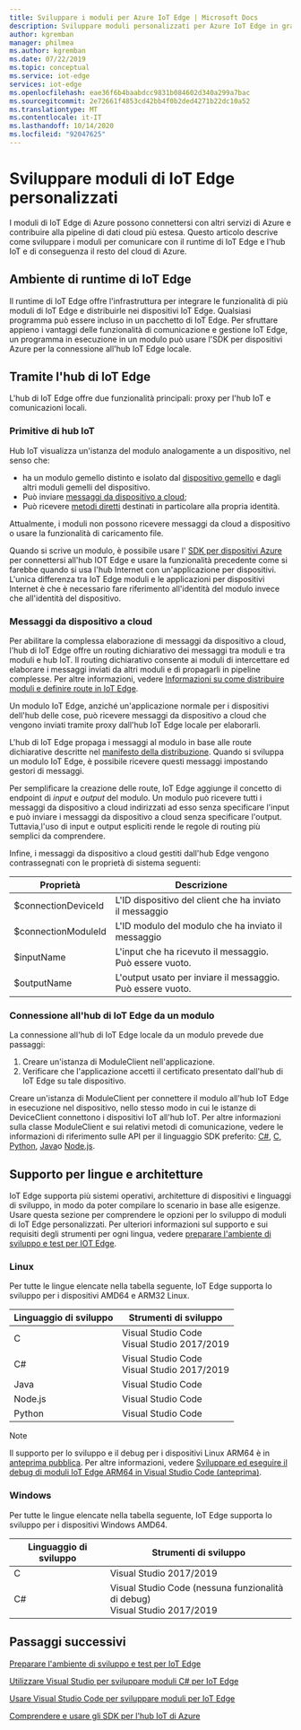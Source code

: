 ```yaml
---
title: Sviluppare i moduli per Azure IoT Edge | Microsoft Docs
description: Sviluppare moduli personalizzati per Azure IoT Edge in grado di comunicare con il runtime e l'hub IoT
author: kgremban
manager: philmea
ms.author: kgremban
ms.date: 07/22/2019
ms.topic: conceptual
ms.service: iot-edge
services: iot-edge
ms.openlocfilehash: eae36f6b4baabdcc9831b084602d340a299a7bac
ms.sourcegitcommit: 2e72661f4853cd42bb4f0b2ded4271b22dc10a52
ms.translationtype: MT
ms.contentlocale: it-IT
ms.lasthandoff: 10/14/2020
ms.locfileid: "92047625"
---
```

# <a name="develop-your-own-iot-edge-modules"></a>Sviluppare moduli di IoT Edge personalizzati

I moduli di IoT Edge di Azure possono connettersi con altri servizi di Azure e contribuire alla pipeline di dati cloud più estesa. Questo articolo descrive come sviluppare i moduli per comunicare con il runtime di IoT Edge e l'hub IoT e di conseguenza il resto del cloud di Azure.

## <a name="iot-edge-runtime-environment"></a>Ambiente di runtime di IoT Edge

Il runtime di IoT Edge offre l'infrastruttura per integrare le funzionalità di più moduli di IoT Edge e distribuirle nei dispositivi IoT Edge. Qualsiasi programma può essere incluso in un pacchetto di IoT Edge. Per sfruttare appieno i vantaggi delle funzionalità di comunicazione e gestione IoT Edge, un programma in esecuzione in un modulo può usare l'SDK per dispositivi Azure per la connessione all'hub IoT Edge locale.

## <a name="using-the-iot-edge-hub"></a>Tramite l'hub di IoT Edge

L'hub di IoT Edge offre due funzionalità principali: proxy per l'hub IoT e comunicazioni locali.

### <a name="iot-hub-primitives"></a>Primitive di hub IoT

Hub IoT visualizza un'istanza del modulo analogamente a un dispositivo, nel senso che:

* ha un modulo gemello distinto e isolato dal [dispositivo gemello](../iot-hub/iot-hub-devguide-device-twins.md) e dagli altri moduli gemelli del dispositivo.
* Può inviare [messaggi da dispositivo a cloud](../iot-hub/iot-hub-devguide-messaging.md);
* Può ricevere [metodi diretti](../iot-hub/iot-hub-devguide-direct-methods.md) destinati in particolare alla propria identità.

Attualmente, i moduli non possono ricevere messaggi da cloud a dispositivo o usare la funzionalità di caricamento file.

Quando si scrive un modulo, è possibile usare l' [SDK per dispositivi Azure](../iot-hub/iot-hub-devguide-sdks.md) per connettersi all'hub IOT Edge e usare la funzionalità precedente come si farebbe quando si usa l'hub Internet con un'applicazione per dispositivi. L'unica differenza tra IoT Edge moduli e le applicazioni per dispositivi Internet è che è necessario fare riferimento all'identità del modulo invece che all'identità del dispositivo.

### <a name="device-to-cloud-messages"></a>Messaggi da dispositivo a cloud

Per abilitare la complessa elaborazione di messaggi da dispositivo a cloud, l'hub di IoT Edge offre un routing dichiarativo dei messaggi tra moduli e tra moduli e hub IoT. Il routing dichiarativo consente ai moduli di intercettare ed elaborare i messaggi inviati da altri moduli e di propagarli in pipeline complesse. Per altre informazioni, vedere [Informazioni su come distribuire moduli e definire route in IoT Edge](module-composition.md).

Un modulo IoT Edge, anziché un'applicazione normale per i dispositivi dell'hub delle cose, può ricevere messaggi da dispositivo a cloud che vengono inviati tramite proxy dall'hub IoT Edge locale per elaborarli.

L'hub di IoT Edge propaga i messaggi al modulo in base alle route dichiarative descritte nel [manifesto della distribuzione](module-composition.md). Quando si sviluppa un modulo IoT Edge, è possibile ricevere questi messaggi impostando gestori di messaggi.

Per semplificare la creazione delle route, IoT Edge aggiunge il concetto di endpoint di *input* e *output* del modulo. Un modulo può ricevere tutti i messaggi da dispositivo a cloud indirizzati ad esso senza specificare l'input e può inviare i messaggi da dispositivo a cloud senza specificare l'output. Tuttavia,l'uso di input e output espliciti rende le regole di routing più semplici da comprendere.

Infine, i messaggi da dispositivo a cloud gestiti dall'hub Edge vengono contrassegnati con le proprietà di sistema seguenti:

| Proprietà | Descrizione |
| -------- | ----------- |
| $connectionDeviceId | L'ID dispositivo del client che ha inviato il messaggio |
| $connectionModuleId | L'ID modulo del modulo che ha inviato il messaggio |
| $inputName | L'input che ha ricevuto il messaggio. Può essere vuoto. |
| $outputName | L'output usato per inviare il messaggio. Può essere vuoto. |

### <a name="connecting-to-iot-edge-hub-from-a-module"></a>Connessione all'hub di IoT Edge da un modulo

La connessione all'hub di IoT Edge locale da un modulo prevede due passaggi:

1. Creare un'istanza di ModuleClient nell'applicazione.
2. Verificare che l'applicazione accetti il certificato presentato dall'hub di IoT Edge su tale dispositivo.

Creare un'istanza di ModuleClient per connettere il modulo all'hub IoT Edge in esecuzione nel dispositivo, nello stesso modo in cui le istanze di DeviceClient connettono i dispositivi IoT all'hub IoT. Per altre informazioni sulla classe ModuleClient e sui relativi metodi di comunicazione, vedere le informazioni di riferimento sulle API per il linguaggio SDK preferito: [C#](/dotnet/api/microsoft.azure.devices.client.moduleclient), [C](/azure/iot-hub/iot-c-sdk-ref/iothub-module-client-h), [Python](/python/api/azure-iot-device/azure.iot.device.iothubmoduleclient), [Java](/java/api/com.microsoft.azure.sdk.iot.device.moduleclient)o [Node.js](/javascript/api/azure-iot-device/moduleclient).

## <a name="language-and-architecture-support"></a>Supporto per lingue e architetture

IoT Edge supporta più sistemi operativi, architetture di dispositivi e linguaggi di sviluppo, in modo da poter compilare lo scenario in base alle esigenze. Usare questa sezione per comprendere le opzioni per lo sviluppo di moduli di IoT Edge personalizzati. Per ulteriori informazioni sul supporto e sui requisiti degli strumenti per ogni lingua, vedere [preparare l'ambiente di sviluppo e test per IOT Edge](development-environment.md).

### <a name="linux"></a>Linux

Per tutte le lingue elencate nella tabella seguente, IoT Edge supporta lo sviluppo per i dispositivi AMD64 e ARM32 Linux.

| Linguaggio di sviluppo | Strumenti di sviluppo |
| -------------------- | ----------------- |
| C | Visual Studio Code<br>Visual Studio 2017/2019 |
| C# | Visual Studio Code<br>Visual Studio 2017/2019 |
| Java | Visual Studio Code |
| Node.js | Visual Studio Code |
| Python | Visual Studio Code |

>[!NOTE]
>Il supporto per lo sviluppo e il debug per i dispositivi Linux ARM64 è in [anteprima pubblica](https://azure.microsoft.com/support/legal/preview-supplemental-terms/). Per altre informazioni, vedere [Sviluppare ed eseguire il debug di moduli IoT Edge ARM64 in Visual Studio Code (anteprima)](https://devblogs.microsoft.com/iotdev/develop-and-debug-arm64-iot-edge-modules-in-visual-studio-code-preview).

### <a name="windows"></a>Windows

Per tutte le lingue elencate nella tabella seguente, IoT Edge supporta lo sviluppo per i dispositivi Windows AMD64.

| Linguaggio di sviluppo | Strumenti di sviluppo |
| -------------------- | ----------------- |
| C | Visual Studio 2017/2019 |
| C# | Visual Studio Code (nessuna funzionalità di debug)<br>Visual Studio 2017/2019 |

## <a name="next-steps"></a>Passaggi successivi

[Preparare l'ambiente di sviluppo e test per IoT Edge](development-environment.md)

[Utilizzare Visual Studio per sviluppare moduli C# per IoT Edge](how-to-visual-studio-develop-module.md)

[Usare Visual Studio Code per sviluppare moduli per IoT Edge](how-to-vs-code-develop-module.md)

[Comprendere e usare gli SDK per l'hub IoT di Azure](../iot-hub/iot-hub-devguide-sdks.md)